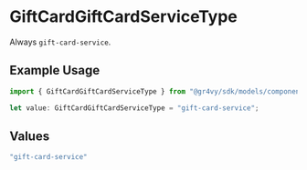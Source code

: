 # GiftCardGiftCardServiceType

Always `gift-card-service`.

## Example Usage

```typescript
import { GiftCardGiftCardServiceType } from "@gr4vy/sdk/models/components";

let value: GiftCardGiftCardServiceType = "gift-card-service";
```

## Values

```typescript
"gift-card-service"
```